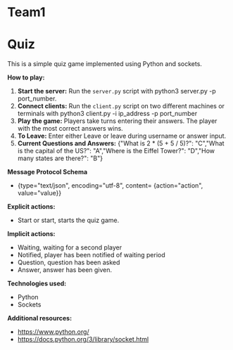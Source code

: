 # Team1

# Quiz

This is a simple quiz game implemented using Python and sockets.

**How to play:**
1. **Start the server:** Run the `server.py` script with python3 server.py -p port_number.
2. **Connect clients:** Run the `client.py` script on two different machines or terminals with python3 client.py -i ip_address -p port_number
3. **Play the game:** Players take turns entering their answers. The player with the most correct answers wins.
4. **To Leave:** Enter either Leave or leave during username or answer input.
5. **Current Questions and Answers:** {"What is 2 * (5 + 5 / 5)?": "C","What is the capital of the US?": "A","Where is the Eiffel Tower?": "D","How many states are there?": "B"}

**Message Protocol Schema**
* {type="text/json", encoding="utf-8", content= {action="action", value="value}}

**Explicit actions:**
* Start or start, starts the quiz game.

**Implicit actions:**
* Waiting, waiting for a second player
* Notified, player has been notified of waiting period
* Question, question has been asked
* Answer, answer has been given.

**Technologies used:**
* Python
* Sockets

**Additional resources:**
* https://www.python.org/
* https://docs.python.org/3/library/socket.html
